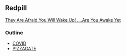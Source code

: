 ## Redpill

[They Are Afraid You Will Wake Up! ....Are You Awake Yet](https://www.youtube.com/watch?v=edHBs2BiRxA)



### Outline

- [COVID](txt/covid.md)
- [P!ZZAGATE](txt/pzzagate.md)
